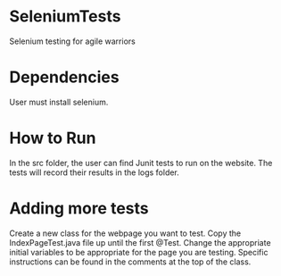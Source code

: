 # SeleniumTests
Selenium testing for agile warriors

# Dependencies
User must install selenium.

# How to Run
In the src folder, the user can find Junit tests to run on the website. The tests will record their results in the logs folder.

# Adding more tests
Create a new class for the webpage you want to test. Copy the IndexPageTest.java file up until the first @Test. Change the appropriate initial variables to be appropriate for the page you are testing. Specific instructions can be found in the comments at the top of the class.
